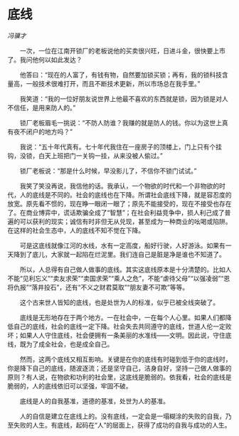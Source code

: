 # 底线

*冯骥才*

　　一次，一位在江南开锁厂的老板说他的买卖很兴旺，日进斗金，很快要上市了。我问他何以如此发达？

　　他答曰：“现在的人富了，有钱有物，自然要加锁买锁；再有，我的锁科技含量高，一般技术很难打开，而且不断技术更新，所以市场总在我手里。”

　　我笑道：“我的一位好朋友说世界上他最不喜欢的东西就是锁，因为锁是对人不信任，是用来防人的。”

　　锁厂老板眉毛一挑说：“不防人防谁？我赚的就是防人的钱。你以为这世上真有夜不闭户的地方吗？”

　　我说：“五十年代真有。七十年代我住在一座房子的顶楼上，门上只有个挂钩，没锁，白天上班把门一关钩一挂，从来没被人偷过。”

　　锁厂老板说：“那是什么时候，早没影儿了，不信你不锁门试试。”

　　我笑了笑没再说，我信他的话。我承认，一个物欲的时代和一个非物欲的时代，人的底线是不同的。社会的底线也在下降。所谓社会底线下降，就是容忍度的放宽。原先看不惯的，现在睁一眼闭一眼了；原先不能接受的，现在不接受也存在了。在商业博弈中，谎话欺骗全成了“智慧”；在社会利益竞争中，损人利己成了普遍的可以获利的现实；诚信有时非但无从兑现，甚至成为一种商业的吆喝或陷阱。在这样的社会生态中，人的底线不知不觉在下降。

　　可是这底线就像江河的水线，水有一定高度，船好行驶，人好游泳。如果有一天降到了底儿，大家就一起陷在烂泥里。我们连自己是脏是净是谁也不知道了。

　　所以，人总得有自己做人做事的底线。其实这底线原本是十分清楚的。比如人不能“见利忘义”“卖友求荣”“卖国求荣”“乘人之危”，不能“虐待父母”“以强凌弱”“恩将仇报”“落井投石”，还有“不义之财君莫取”“朋友妻不可欺”等等。

　　这个古来世人皆知的底线，也是处世为人的标准，似乎已被全线突破了。

　　底线是无形地存在于两个地方。一在社会中，一在每个人心里。如果人们都降低自己的底线，社会的底线一定下降。社会失去共同遵守的底线，世道人伦一定败坏；如果人人守住底线，社会便拥有一条美丽的水准线——文明。因此说，守住底线，既为了成全社会，也是成全自己。

　　然而，这两个底线又相互影响。关键是在你的底线有时碰到低于你的底线时，你是降下自己的底线，随波逐流；还是坚守自己，洁身自好，坚持一己做人做事的原则？有人说，在物欲和功利的社会里，这底线是脆弱的。依我看，社会的底线是脆弱的，人的底线依旧可以坚强，牢固不破。

　　底线是人的自我基准，道德的基准，处世为人的基准。

　　人的自信是建立在底线上的。没有底线，一定会是一塌糊涂的失败的自我，乃至失败的人生。有底线，起码在“人”的层面上，获得了成功的自我与成功的人生。